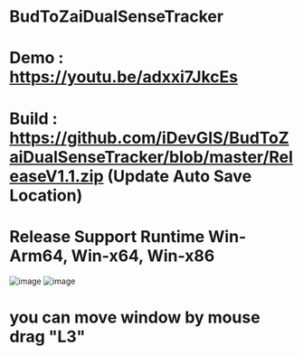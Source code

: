 # BudToZaiDualSenseTracker
# Demo : https://youtu.be/adxxi7JkcEs
# Build : https://github.com/iDevGIS/BudToZaiDualSenseTracker/blob/master/ReleaseV1.1.zip (Update Auto Save Location)
# Release Support Runtime Win-Arm64, Win-x64, Win-x86
![image](https://github.com/user-attachments/assets/b4d8810d-18df-4585-983b-a9fdd5c8e3ab)
![image](https://github.com/user-attachments/assets/d3ec94e9-fffa-48e8-9cb3-804e03bb1c0c)
# you can move window by mouse drag "L3"
